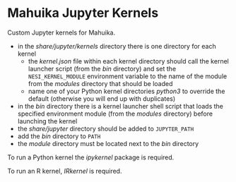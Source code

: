 # Mahuika Jupyter Kernels

Custom Jupyter kernels for Mahuika.

* in the *share/jupyter/kernels* directory there is one directory for each kernel
  - the *kernel.json* file within each kernel directory should call the kernel
    launcher script (from the *bin* directory) and set the `NESI_KERNEL_MODULE`
    environment variable to the name of the module from the *modules* directory
    that should be loaded
  - name one of your Python kernel directories *python3* to override the default
    (otherwise you will end up with duplicates)
* in the *bin* directory there is a kernel launcher shell script that loads the
  specified environment module (from the *modules* directory) before
  launching the kernel
* the *share/jupyter* directory should be added to `JUPYTER_PATH`
* add the *bin* directory to `PATH`
* the *module* directory must be located next to the *bin* directory

To run a Python kernel the *ipykernel* package is required.

To run an R kernel, *IRkernel* is required.
